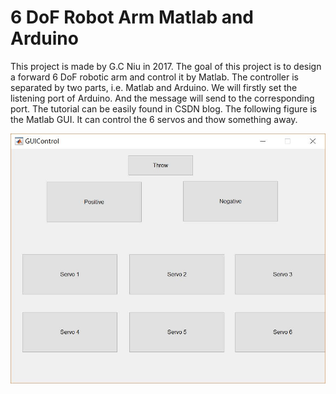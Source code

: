 # 6 DoF Robot Arm Matlab and Arduino
This project is made by G.C Niu in 2017. The goal of this project is to design a forward 6 DoF robotic arm and control it by Matlab. The controller is separated by two parts, i.e. Matlab and Arduino. We will firstly set the listening port of Arduino. And the message will send to the corresponding port. The tutorial can be easily found in CSDN blog. The following figure is the Matlab GUI. It can control the 6 servos and thow something away.
<div align=center><img width="600" height="400" src= "/Gui.jpg"></div>
